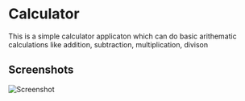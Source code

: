 # Calculator

This is a simple calculator applicaton which can do basic arithematic calculations like addition, subtraction, multiplication, divison

## Screenshots

![Screenshot](https://github.com/berserker09/Calculator/assets/127211985/02776533-2cf1-4e09-8ec7-8c49c4429560)
